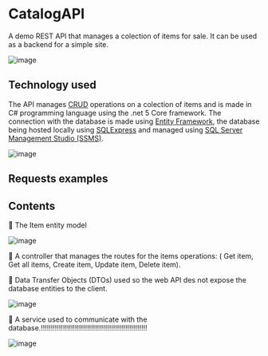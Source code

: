 # CatalogAPI

A demo REST API that manages a colection of items for sale. It can be used as a backend for a simple site.

![image](https://user-images.githubusercontent.com/30511514/197758809-7ebb4135-bb9b-41af-abf6-8cdabd523766.png)

## Technology used

The API manages [CRUD](https://en.wikipedia.org/wiki/Create,_read,_update_and_delete "Wikipedia CRUD") operations on a colection of items and is made in C# programming language using the .net 5 Core framework. The connection with the database is made using [Entity Framework](https://learn.microsoft.com/en-us/ef/core/ "Entity Framework Doc"), the database being hosted locally using [SQLExpress](https://www.microsoft.com/en-us/sql-server/sql-server-downloads?rtc=1 "SQLExpress download") and managed using [SQL Server Management Studio (SSMS)](https://learn.microsoft.com/en-us/sql/ssms/download-sql-server-management-studio-ssms?view=sql-server-ver16 "SSMS download").

![image](https://user-images.githubusercontent.com/30511514/197760857-8d3098d7-cd42-4003-a428-a499e19a36da.png)

## Requests examples

## Contents

🔹 The Item entity model

![image](https://user-images.githubusercontent.com/30511514/197762844-9a7992d0-1d75-4a71-8b98-e37b052f5047.png)

🔹 A controller that manages the routes for the items operations: ( Get item, Get all items, Create item, Update item, Delete item).

🔹 Data Transfer Objects (DTOs) used so the web API des not expose the database entities to the client.

![image](https://user-images.githubusercontent.com/30511514/197763555-112ec5d5-b51d-46aa-a447-08de3616e34a.png)

🔹 A service used to communicate with the database.!!!!!!!!!!!!!!!!!!!!!!!!!!!!!!!!!!!!!!!!!!!!!!!!!!!!!

![image](https://user-images.githubusercontent.com/30511514/197763793-9f79db87-5115-40dc-8529-ad5a6d43f85a.png)




